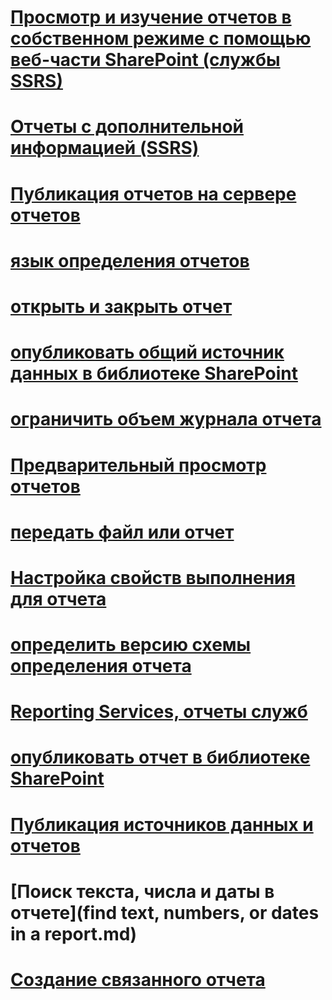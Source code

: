 # [Просмотр и изучение отчетов в собственном режиме с помощью веб-части SharePoint (службы SSRS)](view-and-explore-native-mode-reports-using-sharepoint-web-parts-ssrs.md)
# [Отчеты с дополнительной информацией (SSRS)](clickthrough-reports-ssrs.md)
# [Публикация отчетов на сервере отчетов](publishing-reports-to-a-report-server.md)
# [язык определения отчетов](report-definition-language-ssrs.md)
# [открыть и закрыть отчет](open-and-close-a-report-report-manager.md)
# [опубликовать общий источник данных в библиотеке SharePoint](publish-a-shared-data-source-to-a-sharepoint-library.md)
# [ограничить объем журнала отчета](limit-report-history-report-manager.md)
# [Предварительный просмотр отчетов](previewing-reports.md)
# [передать файл или отчет](upload-a-file-or-report-report-manager.md)
# [Настройка свойств выполнения для отчета](configure-execution-properties-for-a-report-report-manager.md)
# [определить версию схемы определения отчета](find-the-report-definition-schema-version-ssrs.md)
# [Reporting Services, отчеты служб](reporting-services-reports-ssrs.md)
# [опубликовать отчет в библиотеке SharePoint](publish-a-report-to-a-sharepoint-library.md)
# [Публикация источников данных и отчетов](publishing-data-sources-and-reports.md)
# [Поиск текста, числа и даты в отчете](find text, numbers, or dates in a report.md)
# [Создание связанного отчета](create-a-linked-report.md)
